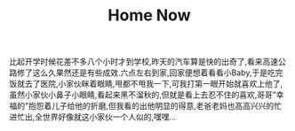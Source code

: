﻿---
layout: post 
title: Home Now
---
比起开学时候花差不多八个小时才到学校,昨天的汽车算是快的出奇了,看来高速公路修了这么久果然还是有些成效.六点左右到家,回家便想着看看小Baby,于是吃完饭就去了医院,小家伙眯着眼睛,甩都不甩我一下,可我打第一眼开始就喜欢上他了,虽然小家伙小鼻子小眼睛,看起来黑不溜秋的,但就是看上去忍不住的喜欢,哥哥”幸福的”抱怨着儿子给他的折磨,但我看的出他明显的得意,老爸老妈也高高兴兴的忙进忙出,全世界好像就这小家伙一个人似的,嘿嘿…